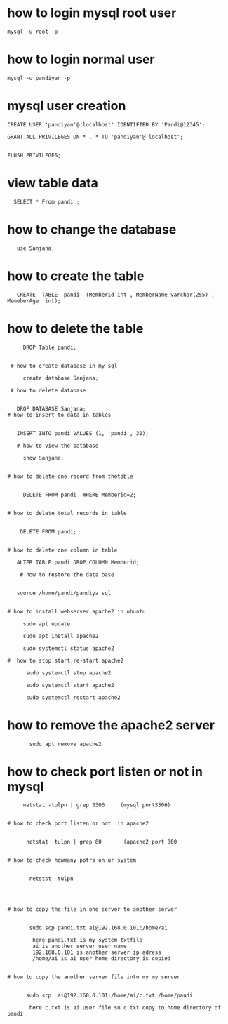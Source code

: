 
# how to login mysql root user

    mysql -u root -p
    
    
 # how to login normal user
 
 
    mysql -u pandiyan -p
    
    

# mysql user creation 


    CREATE USER 'pandiyan'@'localhost' IDENTIFIED BY 'Pandi@12345';

    GRANT ALL PRIVILEGES ON * . * TO 'pandiyan'@'localhost';


    FLUSH PRIVILEGES;
    
    
 
# view table data 

      SELECT * From pandi ;  
      
  # how to change the database     
       use Sanjana;     
       
  # how to create the table      
       
       CREATE  TABLE  pandi  (Memberid int , MemberName varchar(255) , MemeberAge  int);
       
  # how to delete the table
  
  
         DROP Table pandi;
         
         
     # how to create database in my sql
     
         create database Sanjana;
         
     # how to delete database 
     
     
       DROP DATABASE Sanjana;  
    # how to insert to data in tables
    
    
       INSERT INTO pandi VALUES (1, 'pandi', 30);

       # how to view the batabase

         show Sanjana;
         
         
    # how to delete one record from thetable
    
    
         DELETE FROM pandi  WHERE Memberid=2;
         
         
    # how to delete total records in table 
    
    
        DELETE FROM pandi;
        
        
    # how to delete one colomn in table
    
       ALTER TABLE pandi DROP COLUMN Memberid;
       
        # how to restore the data base
    
    
       source /home/pandi/pandiya.sql
       
       
    # how to install webserver apache2 in ubuntu
    
         sudo apt update
         
         sudo apt install apache2
         
         sudo systemctl status apache2

    #  how to stop,start,re-start apache2 
    
          sudo systemctl stop apache2
          
          sudo systemctl start apache2
          
          sudo systemctl restart apache2
          
   # how to remove the apache2 server
   
           sudo apt remove apache2
           
           
   # how to check port listen or not in mysql   
   
   
         netstat -tulpn | grep 3306     (mysql port3306)


    # how to check port listen or not  in apache2
    
    
          netstat -tulpn | grep 80       (apache2 port 800
          
          
    # how to check howmany potrs on ur system
    
    
           netstst -tulpn 


           
           
    # how to copy the file in one server to another server
    
    
           sudo scp pandi.txt ai@192.168.0.101:/home/ai 
           
            here pandi.txt is my system txtfile
            ai is another server user name
            192.168.0.101 is another server ip adress
            /home/ai is ai user home directory is copied
            
            
    # how to copy the another server file into my my server
    
    
          sudo scp  ai@192.168.0.101:/home/ai/c.txt /home/pandi  

           here c.txt is ai user file so c.txt copy to home directory of pandi
    
    
        
    
    
    
            
    
    
          

           
           
          

         

         
            
